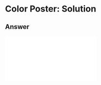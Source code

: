 # Color Poster: Solution

## Answer

<iframe class="u-pad-embed" src="../pads/color-poster-solution/embed/" frameborder="0"></iframe>
